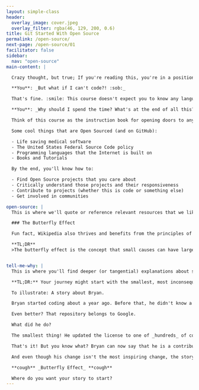```yaml
---
layout: simple-class
header:
  overlay_image: cover.jpeg
  overlay_filter: rgba(46, 129, 200, 0.6)
title: Git Started With Open Source
permalink: /open-source/
next-page: /open-source/01
facilitator: false
sidebar:
  nav: "open-source"
main-content: |

  Crazy thought, but true; If you're reading this, you're in a position to make changes that can impact the entire world.

  **You**: _But what if I can't code?! :sob:_

  That's fine. :smile: This course doesn't expect you to know any language other than English.

  **You**: _Why should I spend the time? What's at the end of all this?_

  Think of this course as the instruction book for opening doors to any computerized field that you'd like to learn more about or contribute to (when you're ready - no rush).

  Some cool things that are Open Sourced (and on GitHub):

  - Life saving medical software
  - The United States Federal Source Code policy
  - Programming languages that the Internet is built on
  - Books and Tutorials

  By the end, you'll know how to:

  - Find Open Source projects that you care about
  - Critically understand those projects and their responsiveness
  - Contribute to projects (whether this is code or something else)
  - Get involved in communities

open-source: |
  This is where we'll quote or reference relevant resources that we like, but didn't write.

  ### The Butterfly Effect

  Fun fact, Wikipedia also thrives and benefits from the principles of Open Source. In that spirit, I'll link you to [this article](https://en.wikipedia.org/wiki/Butterfly_effect), which details the Butterfly Effect.  

  **TL;DR**
  >The butterfly effect is the concept that small causes can have large effects. Initially, it was used with weather prediction but later the term became a metaphor used in and out of science.


tell-me-why: |
  This is where you'll find deeper (or tangential) explanations about stuff. If you like to know things, click here. Live dreams.

  **TL;DR:** Your journey might start with the smallest, most inconsequential commits, Pull Requests, and experiences. No matter how small the effect seems, the impact that it has potential to extend to is tremendous.

  To illustrate: A story about Bryan.

  Bryan started coding about a year ago. Before that, he didn't know a thing about programming.  Despite this, in his first weeks of learning, part of his weekly ritual was to scour GitHub to seek out some simple issues to contribute to. One day (probably a month or so after he started this ritual), he reached out to all of his friends, bursting with pride, because he had a Pull Request successfully merged into a repository.

  Even better? That repository belongs to Google.

  What did he do?

  The smallest thing! He updated the license to one of _hundreds_ of components that made up one of Google's (at the time) new programming languages.

  That's it! But you know what? Bryan can now say that he is a contributor to Google. Also, this is actually a true story. He's a real person with a real commit to Google, and now works for Uber.

  And even though his change isn't the most inspiring change, the story is what carries. This happened a year ago, and is something that his friends still talk about. And now that story is here, serving as a small inspiration that has the potential to impact anyone who decided to take this course and read this section, before making their own commits and sharing their own stories. 

  **cough** _Butterfly Effect_ **cough**  

  Where do you want your story to start?
---
```

